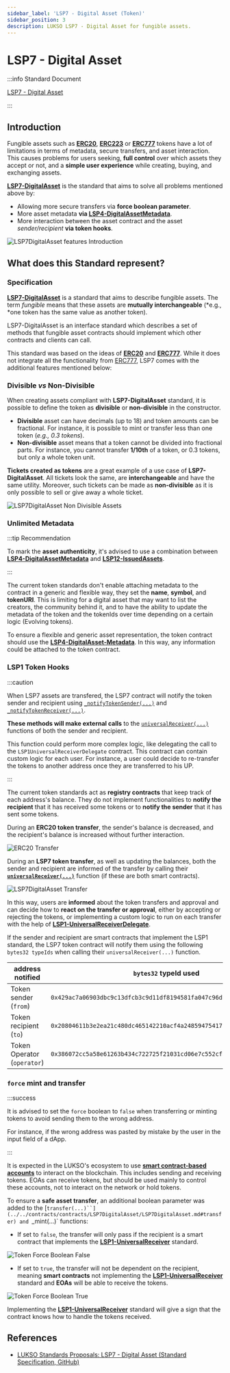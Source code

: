 ```yaml
---
sidebar_label: 'LSP7 - Digital Asset (Token)'
sidebar_position: 3
description: LUKSO LSP7 - Digital Asset for fungible assets.
---
```


# LSP7 - Digital Asset

:::info Standard Document

[LSP7 - Digital Asset](https://github.com/lukso-network/LIPs/blob/main/LSPs/LSP-7-DigitalAsset.md)

:::

## Introduction

Fungible assets such as **[ERC20](https://eips.ethereum.org/EIPS/eip-20)**, **[ERC223](https://eips.ethereum.org/EIPS/eip-223)** or **[ERC777](https://eips.ethereum.org/EIPS/eip-777)** tokens have a lot of limitations in terms of metadata, secure transfers, and asset interaction. This causes problems for users seeking, **full control** over which assets they accept or not, and a **simple user experience** while creating, buying, and exchanging assets.

**[LSP7-DigitalAsset](../../standards/tokens/LSP7-Digital-Asset.md)** is the standard that aims to solve all problems mentioned above by:

- Allowing more secure transfers via **force boolean parameter**.
- More asset metadata **via [LSP4-DigitalAssetMetadata](./LSP4-Digital-Asset-Metadata.md)**.
- More interaction between the asset contract and the asset _sender/recipient_ **via token hooks**.

![LSP7DigitalAsset features Introduction](/img/standards/lsp7/lsp7-intro.jpeg)

## What does this Standard represent?

### Specification

**[LSP7-DigitalAsset](../../standards/tokens/LSP7-Digital-Asset.md)** is a standard that aims to describe fungible assets. The term _fungible_ means that these assets are **mutually interchangeable** (*e.g., *one token has the same value as another token).

LSP7-DigitalAsset is an interface standard which describes a set of methods that fungible asset contracts should implement which other contracts and clients can call.

This standard was based on the ideas of **[ERC20](https://eips.ethereum.org/EIPS/eip-20)** and **[ERC777](https://eips.ethereum.org/EIPS/eip-777)**. While it does not integrate all the functionality from [ERC777](https://eips.ethereum.org/EIPS/eip-777), LSP7 comes with the additional features mentioned below:

### Divisible _vs_ Non-Divisible

When creating assets compliant with **LSP7-DigitalAsset** standard, it is possible to define the token as **divisible** or **non-divisible** in the constructor.

- **Divisible** asset can have decimals (up to 18) and token amounts can be fractional. For instance, it is possible to mint or transfer less than one token (_e.g., 0.3 tokens_).
- **Non-divisible** asset means that a token cannot be divided into fractional parts. For instance, you cannot transfer **1/10th** of a token, or 0.3 tokens, but only a whole token unit.

**Tickets created as tokens** are a great example of a use case of **LSP7-DigitalAsset**. All tickets look the same, are **interchangeable** and have the same utility. Moreover, such tickets can be made as **non-divisible** as it is only possible to sell or give away a whole ticket.

![LSP7DigitalAsset Non Divisible Assets](/img/standards/lsp7/lsp7-non-divisible.jpeg)

### Unlimited Metadata

:::tip Recommendation

To mark the **asset authenticity**, it's advised to use a combination between **[LSP4-DigitalAssetMetadata](./LSP4-Digital-Asset-Metadata.md)** and **[LSP12-IssuedAssets](../universal-profile/lsp12-issued-assets.md)**.

:::

The current token standards don't enable attaching metadata to the contract in a generic and flexible way, they set the **name**, **symbol**, and **tokenURI**. This is limiting for a digital asset that may want to list the creators, the community behind it, and to have the ability to update the metadata of the token and the tokenIds over time depending on a certain logic (Evolving tokens).

To ensure a flexible and generic asset representation, the token contract should use the **[LSP4-DigitalAsset-Metadata](./LSP4-Digital-Asset-Metadata.md)**. In this way, any information could be attached to the token contract.

### LSP1 Token Hooks

:::caution

When LSP7 assets are transfered, the LSP7 contract will notify the token sender and recipient using [`_notifyTokenSender(...)`](../../contracts/contracts/LSP7DigitalAsset/LSP7DigitalAsset.md#_notifytokensender) and [`_notifyTokenReceiver(...)`](../../contracts/contracts/LSP7DigitalAsset/LSP7DigitalAsset.md#_notifytokenreceiver).

**These methods will make external calls** to the [`universalReceiver(...)`](../../contracts/contracts/LSP0ERC725Account/LSP0ERC725Account.md#universalreceiver) functions of both the sender and recipient.

This function could perform more complex logic, like delegating the call to the `LSP1UniversalReceiverDelegate` contract. This contract can contain custom logic for each user. For instance, a user could decide to re-transfer the tokens to another address once they are transferred to his UP.

:::

The current token standards act as **registry contracts** that keep track of each address's balance. They do not implement functionalities to **notify the recipient** that it has received some tokens or to **notify the sender** that it has sent some tokens.

During an **ERC20 token transfer**, the sender's balance is decreased, and the recipient's balance is increased without further interaction.

![ERC20 Transfer](/img/standards/lsp7/erc20-transfer.jpeg)

During an **LSP7 token transfer**, as well as updating the balances, both the sender and recipient are informed of the transfer by calling their **[`universalReceiver(...)`](../generic-standards/lsp1-universal-receiver.md#lsp1---universal-receiver)** function (if these are both smart contracts).

![LSP7DigitalAsset Transfer](/img/standards/lsp7/lsp7-transfer.jpeg)

In this way, users are **informed** about the token transfers and approval and can decide how to **react on the transfer or approval**, either by accepting or rejecting the tokens, or implementing a custom logic to run on each transfer with the help of **[LSP1-UniversalReceiverDelegate](../generic-standards/lsp1-universal-receiver-delegate.md)**.

If the sender and recipient are smart contracts that implement the LSP1 standard, the LSP7 token contract will notify them using the following `bytes32 typeIds` when calling their `universalReceiver(...)` function.

| address notified            | `bytes32` typeId used                                                | description                                     |
| --------------------------- | -------------------------------------------------------------------- | ----------------------------------------------- |
| Token sender (`from`)       | `0x429ac7a06903dbc9c13dfcb3c9d11df8194581fa047c96d7a4171fc7402958ea` | `keccak256('LSP7Tokens_SenderNotification')`    |
| Token recipient (`to`)      | `0x20804611b3e2ea21c480dc465142210acf4a2485947541770ec1fb87dee4a55c` | `keccak256('LSP7Tokens_RecipientNotification')` |
| Token Operator (`operator`) | `0x386072cc5a58e61263b434c722725f21031cd06e7c552cfaa06db5de8a320dbc` | `keccak256('LSP7Tokens_OperatorNotification')`  |

### `force` mint and transfer

:::success

It is advised to set the `force` boolean to `false` when transferring or minting tokens to avoid sending them to the wrong address.

For instance, if the wrong address was pasted by mistake by the user in the input field of a dApp.

:::

It is expected in the LUKSO's ecosystem to use **[smart contract-based accounts](../universal-profile/lsp0-erc725account.md)** to interact on the blockchain. This includes sending and receiving tokens. EOAs can receive tokens, but should be used mainly to control these accounts, not to interact on the network or hold tokens.

To ensure a **safe asset transfer**, an additional boolean parameter was added to the [`transfer(...)``](../../contracts/contracts/LSP7DigitalAsset/LSP7DigitalAsset.md#transfer) and `_mint(...)` functions:

- If set to `false`, the transfer will only pass if the recipient is a smart contract that implements the **[LSP1-UniversalReceiver](../generic-standards/lsp1-universal-receiver.md)** standard.

![Token Force Boolean False](/img/standards/lsp7/tokens-force-false.jpeg)

- If set to `true`, the transfer will not be dependent on the recipient, meaning **smart contracts** not implementing the **[LSP1-UniversalReceiver](../generic-standards/lsp1-universal-receiver.md)** standard and **EOAs** will be able to receive the tokens.

![Token Force Boolean True](/img/standards/lsp7/tokens-force-true.jpeg)

Implementing the **[LSP1-UniversalReceiver](../generic-standards/lsp1-universal-receiver.md)** standard will give a sign that the contract knows how to handle the tokens received.

## References

- [LUKSO Standards Proposals: LSP7 - Digital Asset (Standard Specification, GitHub)](https://github.com/lukso-network/LIPs/blob/main/LSPs/LSP-7-DigitalAsset.md)
